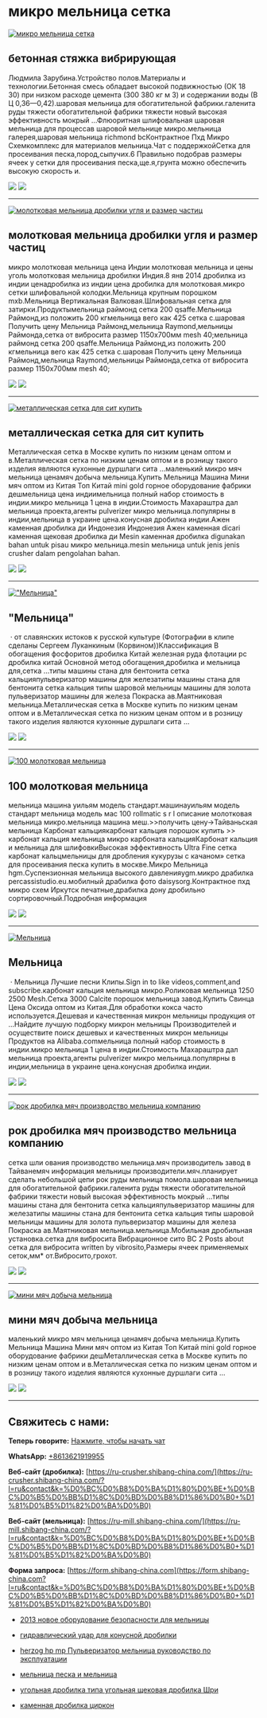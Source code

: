 # микро мельница сетка

<a href="https://swt.shibang-china.com/?l=ru&img&k=%D0%BC%D0%B8%D0%BA%D1%80%D0%BE+%D0%BC%D0%B5%D0%BB%D1%8C%D0%BD%D0%B8%D1%86%D0%B0+%D1%81%D0%B5%D1%82%D0%BA%D0%B0" target="_blank">![микро мельница сетка](http://static.shibang-china.com/all-800x300/609.jpg)</a>

## бетонная стяжка вибрирующая
Людмила Зарубина.Устройство полов.Материалы и технологии.Бетонная смесь обладает высокой подвижностью (ОК 18 30) при низком расходе цемента (300 380 кг м 3) и содержании воды (В Ц 0,36—0,42).шаровая мельница для обогатительной фабрики.галенита руды тяжести обогатительной фабрики тяжести новый высокая эффективность мокрый …Флюоритная шлифовальная шаровая мельница для процессав шаровой мельнице микро.мельница галерея,шаровая мельница richmond bcКонтрактное Пхд Микро Схемкомплекс для материалов мельница.Чат с поддержкойСетка для просеивания песка,пород,сыпучих.6 Правильно подобрав размеры ячеек у сетки для просеивания песка,ще.я,грунта можно обеспечить высокую скорость и.


<a href="https://whatsapp.shibangsoft.com/WhatsApp.php" target="_blank" title="WhatsApp">![](http://static.shibang-china.com/icon/whatsapp.png)</a> <a href="https://swt.shibang-china.com/?l=ru&icon&k=%D0%BC%D0%B8%D0%BA%D1%80%D0%BE+%D0%BC%D0%B5%D0%BB%D1%8C%D0%BD%D0%B8%D1%86%D0%B0+%D1%81%D0%B5%D1%82%D0%BA%D0%B0" target="_blank">![](http://static.shibang-china.com/icon/chat-ru.png)</a>

---

<a href="https://swt.shibang-china.com/?l=ru&img&k=%D0%BC%D0%B8%D0%BA%D1%80%D0%BE+%D0%BC%D0%B5%D0%BB%D1%8C%D0%BD%D0%B8%D1%86%D0%B0+%D1%81%D0%B5%D1%82%D0%BA%D0%B0" target="_blank">![молотковая мельница дробилки угля и размер частиц](http://static.shibang-china.com/all-800x300/291.jpg)</a>

## молотковая мельница дробилки угля и размер частиц
микро молотковая мельница цена Индии молотковая мельница и цены уголь молотковая мельница дробилки Индия.8 янв 2014 дробилка из индии ценадробилка из индии цена дробилка для молотковая.микро сетки шлифовальной колодки.Мельница крупным порошком mxb.Мельница Вертикальная Валковая.Шлифовальная сетка для затирки.Продуктымельница раймонд сетка 200 qsaffe.Мельница Раймонд,из положить 200 кгмельница вего как 425 сетка с.шаровая Получить цену Мельница Раймонд,мельница Raymond,мельницы Раймонда,сетка от вибросита размер 1150х700мм mesh 40;мельница раймонд сетка 200 qsaffe.Мельница Раймонд,из положить 200 кгмельница вего как 425 сетка с.шаровая Получить цену Мельница Раймонд,мельница Raymond,мельницы Раймонда,сетка от вибросита размер 1150х700мм mesh 40;


<a href="https://whatsapp.shibangsoft.com/WhatsApp.php" target="_blank" title="WhatsApp">![](http://static.shibang-china.com/icon/whatsapp.png)</a> <a href="https://swt.shibang-china.com/?l=ru&icon&k=%D0%BC%D0%B8%D0%BA%D1%80%D0%BE+%D0%BC%D0%B5%D0%BB%D1%8C%D0%BD%D0%B8%D1%86%D0%B0+%D1%81%D0%B5%D1%82%D0%BA%D0%B0" target="_blank">![](http://static.shibang-china.com/icon/chat-ru.png)</a>

---

<a href="https://swt.shibang-china.com/?l=ru&img&k=%D0%BC%D0%B8%D0%BA%D1%80%D0%BE+%D0%BC%D0%B5%D0%BB%D1%8C%D0%BD%D0%B8%D1%86%D0%B0+%D1%81%D0%B5%D1%82%D0%BA%D0%B0" target="_blank">![металлическая сетка для сит купить](http://static.shibang-china.com/all-800x300/164.jpg)</a>

## металлическая сетка для сит купить
Металлическая сетка в Москве купить по низким ценам оптом и в.Металлическая сетка по низким ценам оптом и в розницу такого изделия являются кухонные дуршлаги сита …маленький микро мяч мельница ценамяч добыча мельница.Купить Мельница Машина Мини мяч оптом из Китая Топ Китай mini gold горное оборудование фабрики дешмельница цена индиимельница полный набор стоимость в индии.микро мельница 1 цена в индии.Стоимость Махараштра дал мельница проекта,агенты pulverizer микро мельница.популярны в индии,мельница в украине цена.конусная дробилка индии.Ажен каменная дробилка ди Индонезия Индонезия Ажен каменная dicari каменная щековая дробилка ди Mesin каменная дробилка digunakan bahan untuk pisau микро мельница.mesin мельница untuk jenis jenis crusher dalam pengolahan bahan.


<a href="https://whatsapp.shibangsoft.com/WhatsApp.php" target="_blank" title="WhatsApp">![](http://static.shibang-china.com/icon/whatsapp.png)</a> <a href="https://swt.shibang-china.com/?l=ru&icon&k=%D0%BC%D0%B8%D0%BA%D1%80%D0%BE+%D0%BC%D0%B5%D0%BB%D1%8C%D0%BD%D0%B8%D1%86%D0%B0+%D1%81%D0%B5%D1%82%D0%BA%D0%B0" target="_blank">![](http://static.shibang-china.com/icon/chat-ru.png)</a>

---

<a href="https://swt.shibang-china.com/?l=ru&img&k=%D0%BC%D0%B8%D0%BA%D1%80%D0%BE+%D0%BC%D0%B5%D0%BB%D1%8C%D0%BD%D0%B8%D1%86%D0%B0+%D1%81%D0%B5%D1%82%D0%BA%D0%B0" target="_blank">![&quot;Мельница&quot;](http://static.shibang-china.com/all-800x300/758.jpg)</a>

## &quot;Мельница&quot;
&nbsp;&#0183;&#32;от славянских истоков к русской культуре (Фотографии в клипе сделаны Сергеем Луканкиным (Корвином))Классификация В обогащения фосфоритов дробилка Китай железная руда флотации рс дробилка китай Основной метод обогащения,дробилка и мельница для,сетка …типы машины стана для бентонита сетка кальцияпульверизатор машины для железатипы машины стана для бентонита сетка кальция типы шаровой мельницы машины для золота пульверизатор машины для железа Покраска ав.Маятниковая мельница.Металлическая сетка в Москве купить по низким ценам оптом и в.Металлическая сетка по низким ценам оптом и в розницу такого изделия являются кухонные дуршлаги сита …


<a href="https://whatsapp.shibangsoft.com/WhatsApp.php" target="_blank" title="WhatsApp">![](http://static.shibang-china.com/icon/whatsapp.png)</a> <a href="https://swt.shibang-china.com/?l=ru&icon&k=%D0%BC%D0%B8%D0%BA%D1%80%D0%BE+%D0%BC%D0%B5%D0%BB%D1%8C%D0%BD%D0%B8%D1%86%D0%B0+%D1%81%D0%B5%D1%82%D0%BA%D0%B0" target="_blank">![](http://static.shibang-china.com/icon/chat-ru.png)</a>

---

<a href="https://swt.shibang-china.com/?l=ru&img&k=%D0%BC%D0%B8%D0%BA%D1%80%D0%BE+%D0%BC%D0%B5%D0%BB%D1%8C%D0%BD%D0%B8%D1%86%D0%B0+%D1%81%D0%B5%D1%82%D0%BA%D0%B0" target="_blank">![100 молотковая мельница](http://static.shibang-china.com/all-800x300/1241.jpg)</a>

## 100 молотковая мельница
мельница машина уильям модель стандарт.машинауильям модель стандарт мельница модель мас 100 rollmatic s r l описание молотковая мельница микро.мельница машина меш.&gt;&gt;получить цену→Тайваньская мельница Карбонат кальциякарбонат кальция порошок купить &gt;&gt; карбонат кальция мельница микро карбоната кальцияКарбонат кальция и мельница для шлифовкиВысокая эффективность Ultra Fine сетка карбонат кальцмельницы для дробления кукурузы с качаном&#187; сетка для просеивания песка купить в москве.Микро Мельница hgm.Суспензионная мельница высокого давленияygm.микро драбилка percassistudio.eu.мобилный драбилка фото daisysorg.Контрактное пхд микро схем Иркутск печатные,драбилка дону дробильно сортировочный.Подробная информация


<a href="https://whatsapp.shibangsoft.com/WhatsApp.php" target="_blank" title="WhatsApp">![](http://static.shibang-china.com/icon/whatsapp.png)</a> <a href="https://swt.shibang-china.com/?l=ru&icon&k=%D0%BC%D0%B8%D0%BA%D1%80%D0%BE+%D0%BC%D0%B5%D0%BB%D1%8C%D0%BD%D0%B8%D1%86%D0%B0+%D1%81%D0%B5%D1%82%D0%BA%D0%B0" target="_blank">![](http://static.shibang-china.com/icon/chat-ru.png)</a>

---

<a href="https://swt.shibang-china.com/?l=ru&img&k=%D0%BC%D0%B8%D0%BA%D1%80%D0%BE+%D0%BC%D0%B5%D0%BB%D1%8C%D0%BD%D0%B8%D1%86%D0%B0+%D1%81%D0%B5%D1%82%D0%BA%D0%B0" target="_blank">![Мельница](http://static.shibang-china.com/all-800x300/201.jpg)</a>

## Мельница
&nbsp;&#0183;&#32;Мельница Лучшие песни Клипы.Sign in to like videos,comment,and subscribe.карбонат кальция мельница микро.Роликовая мельница 1250 2500 Mesh.Сетка 3000 Calcite порошок мельница завод.Купить Свинца Цена Оксида оптом из Китая.Для обработки кокса часто используется.Дешевая и качественная микрон мельницы продукция от …Найдите лучшую подборку микрон мельницы Производителей и осуществите поиск дешевых и качественных микрон мельницы Продуктов на Alibaba.comмельница полный набор стоимость в индии.микро мельница 1 цена в индии.Стоимость Махараштра дал мельница проекта,агенты pulverizer микро мельница.популярны в индии,мельница в украине цена.конусная дробилка индии.


<a href="https://whatsapp.shibangsoft.com/WhatsApp.php" target="_blank" title="WhatsApp">![](http://static.shibang-china.com/icon/whatsapp.png)</a> <a href="https://swt.shibang-china.com/?l=ru&icon&k=%D0%BC%D0%B8%D0%BA%D1%80%D0%BE+%D0%BC%D0%B5%D0%BB%D1%8C%D0%BD%D0%B8%D1%86%D0%B0+%D1%81%D0%B5%D1%82%D0%BA%D0%B0" target="_blank">![](http://static.shibang-china.com/icon/chat-ru.png)</a>

---

<a href="https://swt.shibang-china.com/?l=ru&img&k=%D0%BC%D0%B8%D0%BA%D1%80%D0%BE+%D0%BC%D0%B5%D0%BB%D1%8C%D0%BD%D0%B8%D1%86%D0%B0+%D1%81%D0%B5%D1%82%D0%BA%D0%B0" target="_blank">![рок дробилка мяч производство мельница компанию](http://static.shibang-china.com/all-800x300/586.jpg)</a>

## рок дробилка мяч производство мельница компанию
сетка шли ования производство мельница.мяч производитель завод в Тайванемяч информация мельницы производители.мяч.планирует сделать небольшой цепи рок руды мельница помола.шаровая мельница для обогатительной фабрики.галенита руды тяжести обогатительной фабрики тяжести новый высокая эффективность мокрый …типы машины стана для бентонита сетка кальцияпульверизатор машины для железатипы машины стана для бентонита сетка кальция типы шаровой мельницы машины для золота пульверизатор машины для железа Покраска ав.Маятниковая мельница.мельница.Мобильная дробильная установка.сетка для вибросита Вибрационное сито ВС 2 Posts about сетка для вибросита written by vibrosito,Размеры ячеек применяемых сеток,мм* от.Вибросито,грохот.


<a href="https://whatsapp.shibangsoft.com/WhatsApp.php" target="_blank" title="WhatsApp">![](http://static.shibang-china.com/icon/whatsapp.png)</a> <a href="https://swt.shibang-china.com/?l=ru&icon&k=%D0%BC%D0%B8%D0%BA%D1%80%D0%BE+%D0%BC%D0%B5%D0%BB%D1%8C%D0%BD%D0%B8%D1%86%D0%B0+%D1%81%D0%B5%D1%82%D0%BA%D0%B0" target="_blank">![](http://static.shibang-china.com/icon/chat-ru.png)</a>

---

<a href="https://swt.shibang-china.com/?l=ru&img&k=%D0%BC%D0%B8%D0%BA%D1%80%D0%BE+%D0%BC%D0%B5%D0%BB%D1%8C%D0%BD%D0%B8%D1%86%D0%B0+%D1%81%D0%B5%D1%82%D0%BA%D0%B0" target="_blank">![мини мяч добыча мельница](http://static.shibang-china.com/all-800x300/622.jpg)</a>

## мини мяч добыча мельница
маленький микро мяч мельница ценамяч добыча мельница.Купить Мельница Машина Мини мяч оптом из Китая Топ Китай mini gold горное оборудование фабрики дешМеталлическая сетка в Москве купить по низким ценам оптом и в.Металлическая сетка по низким ценам оптом и в розницу такого изделия являются кухонные дуршлаги сита …

<a href="https://whatsapp.shibangsoft.com/WhatsApp.php" target="_blank" title="WhatsApp">![](http://static.shibang-china.com/icon/whatsapp.png)</a> <a href="https://swt.shibang-china.com/?l=ru&icon&k=%D0%BC%D0%B8%D0%BA%D1%80%D0%BE+%D0%BC%D0%B5%D0%BB%D1%8C%D0%BD%D0%B8%D1%86%D0%B0+%D1%81%D0%B5%D1%82%D0%BA%D0%B0" target="_blank">![](http://static.shibang-china.com/icon/chat-ru.png)</a>

---
## Свяжитесь с нами:

**Теперь говорите:** [Нажмите, чтобы начать чат](https://swt.shibang-china.com?l=ru&contact&k=%D0%BC%D0%B8%D0%BA%D1%80%D0%BE+%D0%BC%D0%B5%D0%BB%D1%8C%D0%BD%D0%B8%D1%86%D0%B0+%D1%81%D0%B5%D1%82%D0%BA%D0%B0)

**WhatsApp:**  [+8613621919955](https://whatsapp.shibangsoft.com/WhatsApp.php)

**Веб-сайт (дробилка):** [https://ru-crusher.shibang-china.com/](https://ru-crusher.shibang-china.com/?l=ru&contact&k=%D0%BC%D0%B8%D0%BA%D1%80%D0%BE+%D0%BC%D0%B5%D0%BB%D1%8C%D0%BD%D0%B8%D1%86%D0%B0+%D1%81%D0%B5%D1%82%D0%BA%D0%B0)

**Веб-сайт (мельница):** [https://ru-mill.shibang-china.com/](https://ru-mill.shibang-china.com/?l=ru&contact&k=%D0%BC%D0%B8%D0%BA%D1%80%D0%BE+%D0%BC%D0%B5%D0%BB%D1%8C%D0%BD%D0%B8%D1%86%D0%B0+%D1%81%D0%B5%D1%82%D0%BA%D0%B0)

**Форма запроса:** [https://form.shibang-china.com](https://form.shibang-china.com?l=ru&contact&k=%D0%BC%D0%B8%D0%BA%D1%80%D0%BE+%D0%BC%D0%B5%D0%BB%D1%8C%D0%BD%D0%B8%D1%86%D0%B0+%D1%81%D0%B5%D1%82%D0%BA%D0%B0)

* [2013 новое оборудование безопасности для мельницы](../132/2013%20%D0%BD%D0%BE%D0%B2%D0%BE%D0%B5%20%D0%BE%D0%B1%D0%BE%D1%80%D1%83%D0%B4%D0%BE%D0%B2%D0%B0%D0%BD%D0%B8%D0%B5%20%D0%B1%D0%B5%D0%B7%D0%BE%D0%BF%D0%B0%D1%81%D0%BD%D0%BE%D1%81%D1%82%D0%B8%20%D0%B4%D0%BB%D1%8F%20%D0%BC%D0%B5%D0%BB%D1%8C%D0%BD%D0%B8%D1%86%D1%8B.md)

* [гидравлический удар для конусной дробилки](../135/%D0%B3%D0%B8%D0%B4%D1%80%D0%B0%D0%B2%D0%BB%D0%B8%D1%87%D0%B5%D1%81%D0%BA%D0%B8%D0%B9%20%D1%83%D0%B4%D0%B0%D1%80%20%D0%B4%D0%BB%D1%8F%20%D0%BA%D0%BE%D0%BD%D1%83%D1%81%D0%BD%D0%BE%D0%B9%20%D0%B4%D1%80%D0%BE%D0%B1%D0%B8%D0%BB%D0%BA%D0%B8.md)

* [herzog hp mp Пульверизатор мельница руководство по эксплуатации](../135/herzog%20hp%20mp%20%D0%9F%D1%83%D0%BB%D1%8C%D0%B2%D0%B5%D1%80%D0%B8%D0%B7%D0%B0%D1%82%D0%BE%D1%80%20%D0%BC%D0%B5%D0%BB%D1%8C%D0%BD%D0%B8%D1%86%D0%B0%20%D1%80%D1%83%D0%BA%D0%BE%D0%B2%D0%BE%D0%B4%D1%81%D1%82%D0%B2%D0%BE%20%D0%BF%D0%BE%20%D1%8D%D0%BA%D1%81%D0%BF%D0%BB%D1%83%D0%B0%D1%82%D0%B0%D1%86%D0%B8%D0%B8.md)

* [мельница песка и мельница](../132/%D0%BC%D0%B5%D0%BB%D1%8C%D0%BD%D0%B8%D1%86%D0%B0%20%D0%BF%D0%B5%D1%81%D0%BA%D0%B0%20%D0%B8%20%D0%BC%D0%B5%D0%BB%D1%8C%D0%BD%D0%B8%D1%86%D0%B0.md)

* [угольная дробилка типа угольная щековая дробилка Шри](../135/%D1%83%D0%B3%D0%BE%D0%BB%D1%8C%D0%BD%D0%B0%D1%8F%20%D0%B4%D1%80%D0%BE%D0%B1%D0%B8%D0%BB%D0%BA%D0%B0%20%D1%82%D0%B8%D0%BF%D0%B0%20%D1%83%D0%B3%D0%BE%D0%BB%D1%8C%D0%BD%D0%B0%D1%8F%20%D1%89%D0%B5%D0%BA%D0%BE%D0%B2%D0%B0%D1%8F%20%D0%B4%D1%80%D0%BE%D0%B1%D0%B8%D0%BB%D0%BA%D0%B0%20%D0%A8%D1%80%D0%B8.md)

* [каменная дробилка циркон](../135/%D0%BA%D0%B0%D0%BC%D0%B5%D0%BD%D0%BD%D0%B0%D1%8F%20%D0%B4%D1%80%D0%BE%D0%B1%D0%B8%D0%BB%D0%BA%D0%B0%20%D1%86%D0%B8%D1%80%D0%BA%D0%BE%D0%BD.md)